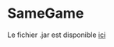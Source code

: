 # SameGame

Le fichier .jar est disponible [ici](https://github.com/nicolasAinouz/SameGame/blob/main/SameGame1.8.jar?raw=true)
